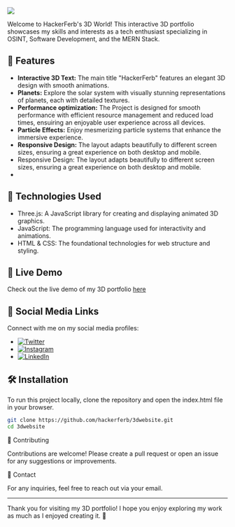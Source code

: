 
<img src="https://github.com/user-attachments/assets/67c72823-a84a-4acc-b323-358b431c7c93">

Welcome to HackerFerb's 3D World! This interactive 3D portfolio showcases my skills and interests as a tech enthusiast specializing in OSINT, Software Development, and the MERN Stack.

## 🚀 Features

- <strong>Interactive 3D Text:</strong> The main title "HackerFerb" features an elegant 3D design with smooth animations.
- <strong>Planets:</strong> Explore the solar system with visually stunning representations of planets, each with detailed textures.
- <strong>Performance optimization:</strong> The Project is designed for smooth performance with efficient resource management and reduced load times, ensuiring an enjoyable user experience across all devices.
- <strong>Particle Effects:</strong> Enjoy mesmerizing particle systems that enhance the immersive experience.
- <strong>Responsive Design:</strong> The layout adapts beautifully to different screen sizes, ensuring a great experience on both desktop and mobile.
- Responsive Design: The layout adapts beautifully to different screen sizes, ensuring a great experience on both desktop and mobile.
- 
## 🎨 Technologies Used

- Three.js: A JavaScript library for creating and displaying animated 3D graphics.
- JavaScript: The programming language used for interactivity and animations.
- HTML & CSS: The foundational technologies for web structure and styling.

## 🌌 Live Demo

Check out the live demo of my 3D portfolio [here](https://3dbasicportfolio.netlify.app)

## 📸 Social Media Links

Connect with me on my social media profiles:
- [![Twitter](https://img.shields.io/badge/Twitter-%231DA1F2.svg?logo=Twitter&logoColor=white)](https://twitter.com/hackerferb)
- [![Instagram](https://img.shields.io/badge/Instagram-%23E4405F.svg?logo=Instagram&logoColor=white)](https://instagram.com/hackerferb) 
- [![LinkedIn](https://img.shields.io/badge/LinkedIn-%230077B5.svg?logo=linkedin&logoColor=white)](https://linkedin.com/in/vaibhavguptahacker) 
## 🛠️ Installation

To run this project locally, clone the repository and open the index.html file in your browser.

```bash
git clone https://github.com/hackerferb/3dwebsite.git
cd 3dwebsite 
```
🤝 Contributing

Contributions are welcome! Please create a pull request or open an issue for any suggestions or improvements.

💬 Contact

For any inquiries, feel free to reach out via your email.


---

Thank you for visiting my 3D portfolio! I hope you enjoy exploring my work as much as I enjoyed creating it. 🌟
